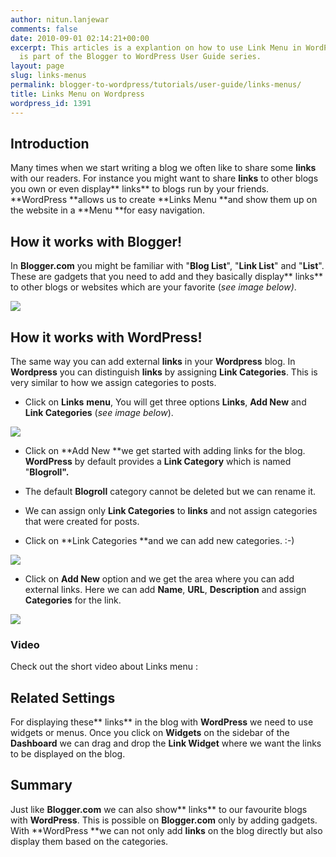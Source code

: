 ```yaml
---
author: nitun.lanjewar
comments: false
date: 2010-09-01 02:14:21+00:00
excerpt: This articles is a explantion on how to use Link Menu in WordPress. This
  is part of the Blogger to WordPress User Guide series.
layout: page
slug: links-menus
permalink: blogger-to-wordpress/tutorials/user-guide/links-menus/
title: Links Menu on Wordpress
wordpress_id: 1391
---
```


## Introduction


Many times when we start writing a blog we often like to share some **links** with our readers. For instance you might want to share **links** to other blogs you own or even display** links** to blogs run by your friends. **WordPress **allows us to create **Links Menu **and show them up on the website in a **Menu **for easy navigation.


## How it works with Blogger!


In **Blogger.com** you might be familiar with "**Blog List**", "**Link List**" and "**List**". These are gadgets that you need to add and they basically display** links** to other blogs or websites which are your favorite (_see image below)_.

[![](https://rtcamp.com/wp-content/uploads/2010/08/links-blogger.png)](https://rtcamp.com/wp-content/uploads/2010/08/links-blogger.png)


## How it works with WordPress!


The same way you can add external **links** in your **Wordpress** blog. In **Wordpress** you can distinguish **links** by assigning **Link Categories**. This is very similar to how we assign categories to posts.




  * Click on **Links** **menu**, You will get three options **Links**, **Add New** and **Link Categories** (_see image below_).


[![](https://rtcamp.com/wp-content/uploads/2010/08/links-menu.png)](https://rtcamp.com/wp-content/uploads/2010/08/links-menu.png)




  * Click on **Add New **we get started with adding links for the blog. **WordPress** by default provides a **Link Category** which is named "**Blogroll".**


  * The default **Blogroll** category cannot be deleted but we can rename it.


  * We can assign only **Link Categories** to **links** and not assign categories that were created for posts.


  * Click on **Link Categories **and we can add new categories. :-)


[![](https://rtcamp.com/wp-content/uploads/2010/08/links-categories1.png)](https://rtcamp.com/wp-content/uploads/2010/08/links-categories1.png)




  * Click on **Add New** option and we get the area where you can add external links. Here we can add **Name**, **URL**, **Description** and assign **Categories** for the link.


[![](https://rtcamp.com/wp-content/uploads/2010/08/add-links.png)](https://rtcamp.com/wp-content/uploads/2010/08/add-links.png)


### Video


Check out the short video about Links menu :


## Related Settings


For displaying these** links** in the blog with **WordPress** we need to use widgets or menus. Once you click on **Widgets** on the sidebar of the **Dashboard** we can drag and drop the **Link Widget** where we want the links to be displayed on the blog.


## Summary


Just like **Blogger.com** we can also show** links** to our favourite blogs with **WordPress**. This is possible on **Blogger.com** only by adding gadgets. With **WordPress **we can not only add **links** on the blog directly but also display them based on the categories.
